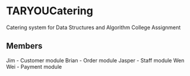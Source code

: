 # TARYOUCatering
Catering system for Data Structures and Algorithm College Assignment

## Members
Jim - Customer module
Brian - Order module
Jasper - Staff module
Wen Wei - Payment module
